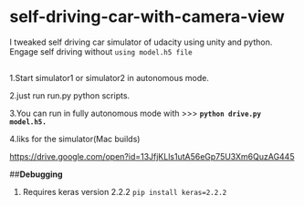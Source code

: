 # self-driving-car-with-camera-view 

I tweaked self driving car simulator of udacity using unity and python.
Engage self driving without `using model.h5 file`

##
1.Start simulator1 or simulator2 in autonomous mode.

2.just run run.py python scripts.

3.You can run in fully autonomous mode with   >>> **`python drive.py model.h5.`**

4.liks for the simulator(Mac builds)

https://drive.google.com/open?id=13JfjKLls1utA56eGp75U3Xm6QuzAG445


##**Debugging**
1. Requires keras version 2.2.2
  `pip install keras=2.2.2`
